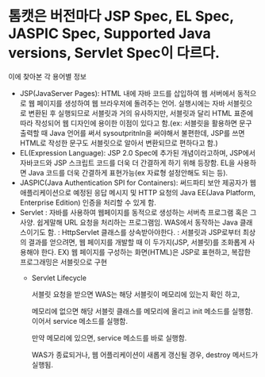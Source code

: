 # 톰캣은 버전마다 JSP Spec, EL Spec, JASPIC Spec, Supported Java versions, Servlet Spec이 다르다.

이에 찾아본 각 용어별 정보

* JSP\(JavaServer Pages\): HTML 내에 자바 코드를 삽입하여 웹 서버에서 동적으로 웹 페이지를 생성하여 웹 브라우저에 돌려주는 언어. 실행시에는 자바 서블릿으로 변환된 후 실행되므로 서블릿과 거의 유사하지만, 서블릿과 달리 HTML 표준에 따라 작성되어 웹 디자인에 용이한 이점이 있다고 함.\(ex: 서블릿을 활용하면 문구 출력할 때 Java 언어를 써서 sysoutpritnln을 써야해서 불편한데, JSP를 쓰면 HTML로 작성한 문구도 서블릿으로 알아서 변환되므로 편하다고 함.\)
* EL\(Expression Language\): JSP 2.0 Spec에 추가된 개념이라고하며, JSP에서 자바코드와 JSP 스크립트 코드를 더욱 더 간결하게 하기 위해 등장함. EL을 사용하면 Java 코드를 더욱 간결하게 표현가능\(ex 자료형 설정안해도 되는 등\).
* JASPIC\(Java Authentication SPI for Containers\): 써드파티 보안 제공자가 웹 애플리케이션으로 예정된 응답 메시지 및 HTTP 요청의 Java EE\(Java Platform, Enterprise Edition\) 인증을 처리할 수 있게 함.
* Servlet : 자바를 사용하여 웹페이지를 동적으로 생성하는 서버측 프로그램 혹은 그 사양. 쉽게말해 URL 요청을 처리하는 프로그램임. WAS에서 동작하는 Java 클래스이기도 함. : HttpServlet 클래스를 상속받아야한다. : 서블릿과 JSP로부터 최상의 결과를 얻으려면, 웹 페이지를 개발할 때 이 두가지\(JSP, 서블릿\)를 조화롭게 사용해야 한다. EX\) 웹 페이지를 구성하는 화면\(HTML\)은 JSP로 표현하고, 복잡한 프로그래밍은 서블릿으로 구현
  * Servlet Lifecycle 

    서블릿 요청을 받으면 WAS는 해당 서블릿이 메모리에 있는지 확인 하고, 

  
     메모리에 없으면 해당 서블릿 클래스를 메모리에 올리고 init 메소드를 실행함. 이어서 service 메소드를 실행함. 

  
     만약 메모리에 있으면, service 메소드를 바로 실행함.

    WAS가 종료되거나, 웹 어플리케이션이 새롭게 갱신될 경우, destroy 메서드가 실행됨.

